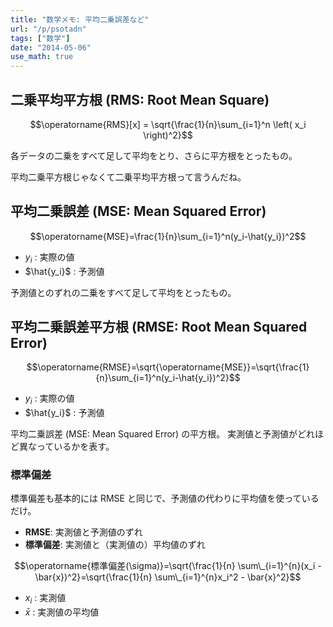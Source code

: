 ```yaml
---
title: "数学メモ: 平均二乗誤差など"
url: "/p/psotadn"
tags: ["数学"]
date: "2014-05-06"
use_math: true
---
```


二乗平均平方根 (RMS: Root Mean Square)
----

$$\operatorname{RMS}[x] = \sqrt{\frac{1}{n}\sum_{i=1}^n \left( x_i \right)^2}$$

各データの二乗をすべて足して平均をとり、さらに平方根をとったもの。

平均二乗平方根じゃなくて二乗平均平方根って言うんだね。


平均二乗誤差 (MSE: Mean Squared Error)
----

$$\operatorname{MSE}=\frac{1}{n}\sum_{i=1}^n(y_i-\hat{y_i})^2$$

* $y_i$ : 実際の値
* $\hat{y_i}$ : 予測値

予測値とのずれの二乗をすべて足して平均をとったもの。


平均二乗誤差平方根 (RMSE: Root Mean Squared Error) <!-- 2017-04-11 -->
----

$$\operatorname{RMSE}=\sqrt{\operatorname{MSE}}=\sqrt{\frac{1}{n}\sum_{i=1}^n(y_i-\hat{y_i})^2}$$

* $y_i$ : 実際の値
* $\hat{y_i}$ : 予測値

平均二乗誤差 (MSE: Mean Squared Error) の平方根。
実測値と予測値がどれほど異なっているかを表す。


### 標準偏差

標準偏差も基本的には RMSE と同じで、予測値の代わりに平均値を使っているだけ。

* <b>RMSE</b>: 実測値と予測値のずれ
* <b>標準偏差</b>: 実測値と（実測値の）平均値のずれ

$$\operatorname{標準偏差(\sigma)}=\sqrt{\frac{1}{n} \sum\_{i=1}^{n}(x_i - \bar{x})^2}=\sqrt{\frac{1}{n} \sum\_{i=1}^{n}x_i^2 - \bar{x}^2}$$

* $x_i$ : 実測値
* $\bar{x}$ : 実測値の平均値


